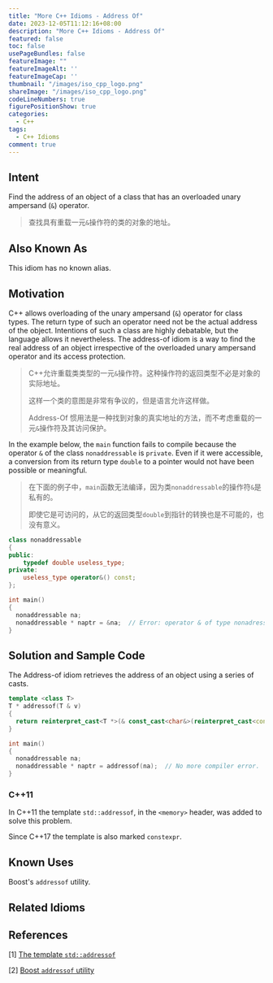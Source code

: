 ```yaml
---
title: "More C++ Idioms - Address Of"
date: 2023-12-05T11:12:16+08:00
description: "More C++ Idioms - Address Of"
featured: false
toc: false
usePageBundles: false
featureImage: ""
featureImageAlt: ''
featureImageCap: ''
thumbnail: "/images/iso_cpp_logo.png"
shareImage: "/images/iso_cpp_logo.png"
codeLineNumbers: true
figurePositionShow: true
categories:
  - C++
tags:
  - C++ Idioms
comment: true
---
```


## Intent

Find the address of an object of a class that has an overloaded unary ampersand (`&`) operator.

>查找具有重载一元`&`操作符的类的对象的地址。

## Also Known As

This idiom has no known alias.

## Motivation

C++ allows overloading of the unary ampersand (`&`) operator for class types. The return type of such an operator need not be the actual address of the object. Intentions of such a class are highly debatable, but the language allows it nevertheless. The address-of idiom is a way to find the real address of an object irrespective of the overloaded unary ampersand operator and its access protection.

>C++允许重载类类型的一元`&`操作符。这种操作符的返回类型不必是对象的实际地址。
>
>这样一个类的意图是非常有争议的，但是语言允许这样做。
>
>Address-Of 惯用法是一种找到对象的真实地址的方法，而不考虑重载的一元`&`操作符及其访问保护。

In the example below, the `main` function fails to compile because the operator `&` of the class `nonaddressable` is `private`. Even if it were accessible, a conversion from its return type `double` to a pointer would not have been possible or meaningful.

>在下面的例子中，`main`函数无法编译，因为类`nonaddressable`的操作符`&`是私有的。
>
>即使它是可访问的，从它的返回类型`double`到指针的转换也是不可能的，也没有意义。

```c++
class nonaddressable 
{
public:
    typedef double useless_type;
private:
    useless_type operator&() const;
};

int main()
{
  nonaddressable na;
  nonaddressable * naptr = &na;  // Error: operator & of type nonadressable is private.
}
```

## Solution and Sample Code

The Address-of idiom retrieves the address of an object using a series of casts.

```c++
template <class T>
T * addressof(T & v)
{
  return reinterpret_cast<T *>(& const_cast<char&>(reinterpret_cast<const volatile char &>(v)));
}

int main()
{
  nonaddressable na;
  nonaddressable * naptr = addressof(na);  // No more compiler error.
}
```

### C++11

In C++11 the template `std::addressof`, in the `<memory>` header, was added to solve this problem.

Since C++17 the template is also marked `constexpr`.

## Known Uses

Boost's `addressof` utility.

## Related Idioms



## References

[1] [The template `std::addressof`](http://en.cppreference.com/w/cpp/memory/addressof)

[2] [Boost `addressof` utility](https://www.boost.org/doc/libs/1_83_0/libs/core/doc/html/core/addressof.html)
